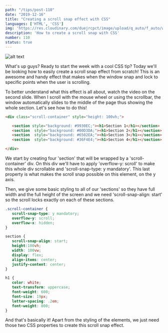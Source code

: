 ```yaml
---
path: "/tips/post-110"
date: "2019-12-16"
title: "Creating a scroll snap effect with CSS"
languages: ['HTML', 'CSS']
img: 'https://res.cloudinary.com/duejrcpct/image/upload/q_auto/f_auto/w_1000/v1587498546/tips/110-1_awejzf.png'
description: 'How to create a scroll snap with CSS'
number: 110
status: true
---
```


![alt text](https://res.cloudinary.com/duejrcpct/image/upload/q_auto/v1589111298/tips/110-2_knpaqp.gif "Scroll snap CSS")

What's up guys? Ready to start the week with a cool CSS tip? Today we'll be looking how to easily create a scroll snap effect from scratch! This is an awesome and handy effect that makes when the window snap and lock to specific points when the user is scrolling.

To better understand what this effect is all about, watch the video on the second slide. When I scroll with the mouse wheel or using the scrollbar, the window automatically slides to the middle of the page thus showing the whole section. Let's see how to do this!

 ```html
<div class="scroll-container" style="height: 100vh;">

    <section style="background: #9930EC;"><h1>Section 1</h1></section>
    <section  style="background: #00D3DA;"><h1>Section 2</h1></section>
    <section  style="background: #6502EA;"><h1>Section 3</h1></section>
    <section  style="background: #36F4E4;"><h1>Section 4</h1></section>

</div>
 ```

We start by creating four 'section' that will be wrapped by a 'scroll-container' div. On this div we'll have to apply 'overflow-y: scroll' to make this whole div scrollable and 'scroll-snap-type: y mandatory'. This last property is what makes the scroll snap possible on this element, on the y axis.

Then, we give some basic styling to all of our 'sections' so they have full width and the full height of the screen and we need 'scroll-snap-align: start' so the scroll locks exactly on each of these sections.

 ```css
.scroll-container {
    scroll-snap-type: y mandatory;
    overflow-y: scroll;
    overflow-x: hidden;
}

section {
    scroll-snap-align: start;
    height:100vh;
    width: 100vw;
    display: flex;
    align-items: center;
    justify-content: center;
}

h1 {
    color: white;
    text-transform: uppercase;
    font-weight: 600;
    font-size: 19px;
    letter-spacing: .2em;
    font-weight: 800;
}
 ```

And that's basically it! Apart from the styling of the elements, we just need those two CSS properties to create this scroll snap effect.